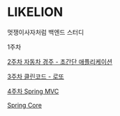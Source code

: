 # LIKELION
멋쟁이사자처럼 백엔드 스터디 

<JAVA>

  1주차 
  
  [2주차 자동차 경주 - 초간단 애플리케이션](https://github.com/day024/java-racingcar-simple-playground)
  
  [3주차 클린코드 - 로또](https://github.com/day024/java-lotto-clean-playground/tree/day024)
  
  [4주차 Spring MVC](https://github.com/day024/spring-roomescape-playground)

  [Spring Core](https://github.com/next-step/spring-roomescape-playground/pull/274)
